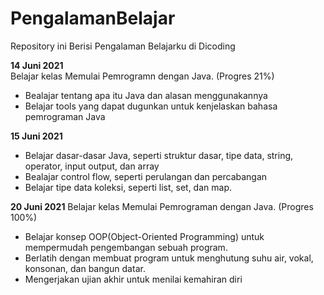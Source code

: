 # PengalamanBelajar
Repository ini Berisi Pengalaman Belajarku di Dicoding

**14 Juni 2021**  
Belajar kelas Memulai Pemrogramn dengan Java. (Progres 21%)
* Bealajar tentang apa itu Java dan alasan menggunakannya
* Belajar tools yang dapat dugunkan untuk kenjelaskan bahasa pemrograman Java

**15 Juni 2021**  
* Belajar dasar-dasar Java, seperti struktur dasar, tipe data, string, operator, input output, dan array
* Bealajar control flow, seperti perulangan dan percabangan
* Belajar tipe data koleksi, seperti list, set, dan map.

**20 Juni 2021**
Belajar kelas Memulai Pemrograman dengan Java. (Progres 100%)
* Belajar konsep OOP(Object-Oriented Programming) untuk mempermudah pengembangan sebuah program.
* Berlatih dengan membuat program untuk menghutung suhu  air, vokal, konsonan, dan bangun datar.
* Mengerjakan ujian akhir untuk menilai kemahiran diri
